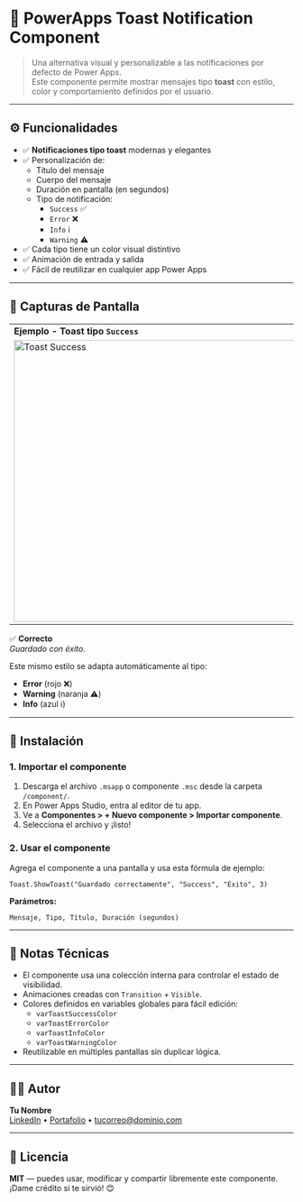 <!-- README.html -->

<h1>🔔 PowerApps Toast Notification Component</h1>

<blockquote>
  Una alternativa visual y personalizable a las notificaciones por defecto de Power Apps.<br>
  Este componente permite mostrar mensajes tipo <strong>toast</strong> con estilo, color y comportamiento definidos por el usuario.
</blockquote>

<hr>

<h2>⚙️ Funcionalidades</h2>
<ul>
  <li>✅ <strong>Notificaciones tipo toast</strong> modernas y elegantes</li>
  <li>✅ Personalización de:
    <ul>
      <li>Título del mensaje</li>
      <li>Cuerpo del mensaje</li>
      <li>Duración en pantalla (en segundos)</li>
      <li>Tipo de notificación:
        <ul>
          <li><code>Success</code> ✅</li>
          <li><code>Error</code> ❌</li>
          <li><code>Info</code> ℹ️</li>
          <li><code>Warning</code> ⚠️</li>
        </ul>
      </li>
    </ul>
  </li>
  <li>✅ Cada tipo tiene un color visual distintivo</li>
  <li>✅ Animación de entrada y salida</li>
  <li>✅ Fácil de reutilizar en cualquier app Power Apps</li>
</ul>

<hr>

<h2>📸 Capturas de Pantalla</h2>

<table>
  <tr>
    <td><strong>Ejemplo - Toast tipo <code>Success</code></strong></td>
  </tr>
  <tr>
    <td><img src="./screenshots/toast-success.png" alt="Toast Success" width="500px"></td>
  </tr>
</table>

<p>✅ <strong>Correcto</strong><br>
<em>Guardado con éxito.</em></p>

<p>Este mismo estilo se adapta automáticamente al tipo:</p>
<ul>
  <li><strong>Error</strong> (rojo ❌)</li>
  <li><strong>Warning</strong> (naranja ⚠️)</li>
  <li><strong>Info</strong> (azul ℹ️)</li>
</ul>

<hr>

<h2>🚀 Instalación</h2>

<h3>1. Importar el componente</h3>
<ol>
  <li>Descarga el archivo <code>.msapp</code> o componente <code>.msc</code> desde la carpeta <code>/component/</code>.</li>
  <li>En Power Apps Studio, entra al editor de tu app.</li>
  <li>Ve a <strong>Componentes &gt; + Nuevo componente &gt; Importar componente</strong>.</li>
  <li>Selecciona el archivo y ¡listo!</li>
</ol>

<h3>2. Usar el componente</h3>
<p>Agrega el componente a una pantalla y usa esta fórmula de ejemplo:</p>

<pre><code>Toast.ShowToast("Guardado correctamente", "Success", "Éxito", 3)</code></pre>

<p><strong>Parámetros:</strong></p>
<pre><code>Mensaje, Tipo, Título, Duración (segundos)</code></pre>

<hr>

<h2>🧠 Notas Técnicas</h2>
<ul>
  <li>El componente usa una colección interna para controlar el estado de visibilidad.</li>
  <li>Animaciones creadas con <code>Transition</code> + <code>Visible</code>.</li>
  <li>Colores definidos en variables globales para fácil edición:
    <ul>
      <li><code>varToastSuccessColor</code></li>
      <li><code>varToastErrorColor</code></li>
      <li><code>varToastInfoColor</code></li>
      <li><code>varToastWarningColor</code></li>
    </ul>
  </li>
  <li>Reutilizable en múltiples pantallas sin duplicar lógica.</li>
</ul>

<hr>

<h2>👨‍💻 Autor</h2>
<p><strong>Tu Nombre</strong><br>
<a href="https://linkedin.com/in/tuusuario" target="_blank">LinkedIn</a> • 
<a href="https://tusitio.com" target="_blank">Portafolio</a> • 
<a href="mailto:tucorreo@dominio.com">tucorreo@dominio.com</a></p>

<hr>

<h2>🪪 Licencia</h2>
<p><strong>MIT</strong> — puedes usar, modificar y compartir libremente este componente.<br>
¡Dame crédito si te sirvió! 😊</p>
